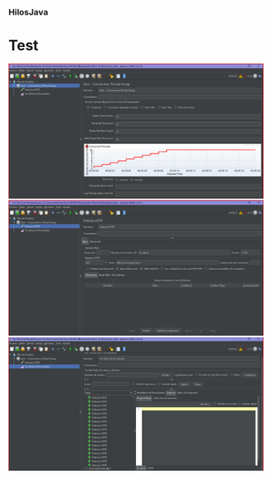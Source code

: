 ### HilosJava
# Test 
![Pagina Principal](img/imagen1.PNG)
![Pagina Principal](img/imagen2.PNG)
![Pagina Principal](img/imagen3.PNG)

